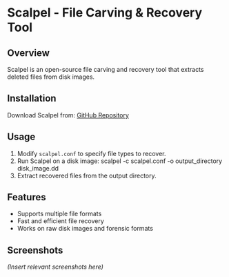 # Scalpel - File Carving & Recovery Tool

## Overview
Scalpel is an open-source file carving and recovery tool that extracts deleted files from disk images.

## Installation
Download Scalpel from:
[GitHub Repository](https://github.com/sleuthkit/scalpel)

## Usage
1. Modify `scalpel.conf` to specify file types to recover.
2. Run Scalpel on a disk image:
   scalpel -c scalpel.conf -o output_directory disk_image.dd
3. Extract recovered files from the output directory.

## Features
- Supports multiple file formats
- Fast and efficient file recovery
- Works on raw disk images and forensic formats

## Screenshots
*(Insert relevant screenshots here)*
